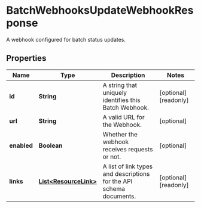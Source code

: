

# BatchWebhooksUpdateWebhookResponse

A webhook configured for batch status updates.

## Properties

| Name | Type | Description | Notes |
|------------ | ------------- | ------------- | -------------|
|**id** | **String** | A string that uniquely identifies this Batch Webhook. |  [optional] [readonly] |
|**url** | **String** | A valid URL for the Webhook. |  [optional] |
|**enabled** | **Boolean** | Whether the webhook receives requests or not. |  [optional] |
|**links** | [**List&lt;ResourceLink&gt;**](ResourceLink.md) | A list of link types and descriptions for the API schema documents. |  [optional] [readonly] |



